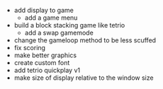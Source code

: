- add display to game
    - add a game menu
- build a block stacking game like tetrio
    - add a swap gamemode
- change the gameloop method to be less scuffed
- fix scoring
- make better graphics
- create custom font
- add tetrio quickplay v1
- make size of display relative to the window size